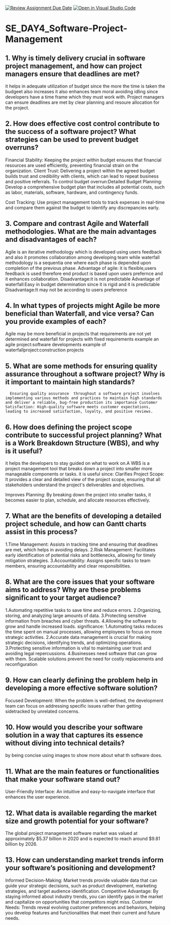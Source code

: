 [![Review Assignment Due Date](https://classroom.github.com/assets/deadline-readme-button-22041afd0340ce965d47ae6ef1cefeee28c7c493a6346c4f15d667ab976d596c.svg)](https://classroom.github.com/a/9pw6JKcu)
[![Open in Visual Studio Code](https://classroom.github.com/assets/open-in-vscode-2e0aaae1b6195c2367325f4f02e2d04e9abb55f0b24a779b69b11b9e10269abc.svg)](https://classroom.github.com/online_ide?assignment_repo_id=18447216&assignment_repo_type=AssignmentRepo)
# SE_DAY4_Software-Project-Management
## 1. Why is timely delivery crucial in software project management, and how can project managers ensure that deadlines are met?
it helps in adequate utilization of budget since the more the time is taken the budgeet also increases it also enhances team moral avoiding idling since developers have a time frame which they must work with.
Project managers can ensure deadlines are met by clear planning and resoure allocation for the project.
## 2. How does effective cost control contribute to the success of a software project? What strategies can be used to prevent budget overruns?
Financial Stability: Keeping the project within budget ensures that financial resources are used efficiently, preventing financial strain on the organization.
Client Trust: Delivering a project within the agreed budget builds trust and credibility with clients, which can lead to repeat business and positive referrals.
To control budget overrun:Detailed Budget Planning: Develop a comprehensive budget plan that includes all potential costs, such as labor, materials, software, hardware, and contingency funds.

Cost Tracking: Use project management tools to track expenses in real-time and compare them against the budget to identify any discrepancies early.
## 3. Compare and contrast Agile and Waterfall methodologies. What are the main advantages and disadvantages of each?
Agile is an iterative methodology which is developed using users feedback and also it promotes collaboration among developing team while waterfall methodology is a sequentia one where each phase is depended upon completion of the previous phase.
Advantage of agile: it is flexible,users feedback is used therefore end product is based upon users prefernce and it enhances collaboration.
Disadvantage:it is not predictable
Advantage of waterfall:Easy in budget determination since it is rigid and it is predictable
Disadvantage:It may not be according to users preference
## 4. In what types of projects might Agile be more beneficial than Waterfall, and vice versa? Can you provide examples of each?
Agile may be more beneficial in projects that requirements are not yet determined and waterfall for projects with fixed requirements
example an agile project:software developments
example of waterfallproject:construction projects

## 5. What are some methods for ensuring quality assurance throughout a software project? Why is it important to maintain high standards?
      Ensuring quality assurance  throughout a software project involves implementing various methods and practices to maintain high standards and deliver a reliable, bug-free production its importance Customer Satisfaction: High-quality software meets customer expectations, leading to increased satisfaction, loyalty, and positive reviews.
## 6. How does defining the project scope contribute to successful project planning? What is a Work Breakdown Structure (WBS), and why is it useful?
it helps the developers to stay guided on what to work on.A WBS is a project management tool that breaks down a project into smaller more manageable components or tasks.
it is useful since:
Clarifies Project Scope: It provides a clear and detailed view of the project scope, ensuring that all stakeholders understand the project's deliverables and objectives.

Improves Planning: By breaking down the project into smaller tasks, it becomes easier to plan, schedule, and allocate resources effectively.

## 7. What are the benefits of developing a detailed project schedule, and how can Gantt charts assist in this process?
1.Time Management: Assists in tracking time and ensuring that deadlines are met, which helps in avoiding delays.
2.Risk Management: Facilitates early identification of potential risks and bottlenecks, allowing for timely mitigation strategies.
3.Accountability: Assigns specific tasks to team members, ensuring accountability and clear responsibilities.
## 8. What are the core issues that your software aims to address? Why are these problems significant to your target audience?
1.Automating repetitive tasks to save time and reduce errors.
2.Organizing, storing, and analyzing large amounts of data.
3.Protecting sensitive information from breaches and cyber threats.
4.Allowing the software to grow and handle increased loads.
significance:
1.Automating tasks reduces the time spent on manual processes, allowing employees to focus on more strategic activities.
2.Accurate data management is crucial for making strategic decisions, identifying trends, and optimizing operations.
3.Protecting sensitive information is vital to maintaining user trust and avoiding legal repercussions.
4.Businesses need software that can grow with them. Scalable solutions prevent the need for costly replacements and reconfiguration
## 9. How can clearly defining the problem help in developing a more effective software solution?
Focused Development: When the problem is well-defined, the development team can focus on addressing specific issues rather than getting sidetracked by unrelated concerns.
## 10. How would you describe your software solution in a way that captures its essence without diving into technical details?
by being concise using images to show more about what th software does.
## 11. What are the main features or functionalities that make your software stand out?
User-Friendly Interface: An intuitive and easy-to-navigate interface that enhances the user experience.
## 12. What data is available regarding the market size and growth potential for your software?
The global project management software market was valued at approximately $5.37 billion in 2020 and is expected to reach around $9.81 billion by 2026.
## 13. How can understanding market trends inform your software’s positioning and development?
Informed Decision-Making: Market trends provide valuable data that can guide your strategic decisions, such as product development, marketing strategies, and target audience identification.
Competitive Advantage: By staying informed about industry trends, you can identify gaps in the market and capitalize on opportunities that competitors might miss.
Customer Needs: Trends reveal evolving customer preferences and behaviors, helping you develop features and functionalities that meet their current and future needs.

